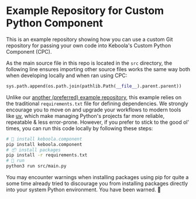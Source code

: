 # Example Repository for Custom Python Component

This is an example repository showing how you can use a custom Git repository for passing your own code into Keboola's Custom Python Component (CPC).

As the main source file in this repo is located in the `src` directory, the following line ensures importing other source files works the same way both when developing locally and when ran using CPC:

```py
sys.path.append(os.path.join(pathlib.Path(__file__).parent.parent))
```

Unlike our [another (preferred) example repository](/keboola/component-custom-python-example-repo-1), this example relies on the traditional `requirements.txt` file for defining dependencies. We strongly encourage you to move on and upgrade your workflows to modern tools like [uv](https://docs.astral.sh/uv), which make managing Python's projects far more reliable, repeatable & less error-prone. However, if you prefer to stick to the good ol' times, you can run this code locally by following these steps:

```sh
# 🐙 install keboola.component
pip install keboola.component
# 📦 install packages
pip install -r requirements.txt
# 🚀 run
python3 run src/main.py
```

You may encounter warnings when installing packages using pip for quite a some time already tried to discourage you from installing packages directly into your system Python environment. You have been warned. 🙂

